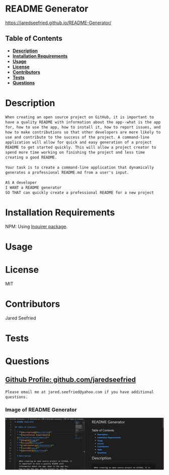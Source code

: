 # README Generator

https://jaredseefried.github.io/README-Generator/

## Table of Contents

* **[Description](#Description)**  
* **[Installation Requirements](#Installation-Requirements)**  
* **[Usage](#Usage)**  
* **[License](#License)**    
* **[Contributors](#Contributors)**  
* **[Tests](#Tests)**  
* **[Questions](#Questions)** 
    
# Description
```
When creating an open source project on GitHub, it is important to have a quality README with information about the app--what is the app for, how to use the app, how to install it, how to report issues, and how to make contributions so that other developers are more likely to use and contribute to the success of the project. A command-line application will allow for quick and easy generation of a project README to get started quickly. This will allow a project creator to spend more time working on finishing the project and less time creating a good README.

Your task is to create a command-line application that dynamically generates a professional README.md from a user's input.

AS A developer
I WANT a README generator
SO THAT can quickly create a professional README for a new project
```
# Installation Requirements

NPM: Using [Inquirer package](https://www.npmjs.com/package/inquirer).

# Usage


# License 

MIT

# Contributors

Jared Seefried

# Tests

# Questions

## [Github Profile: github.com/jaredseefried](https://github.com/jaredseefried "Title")

    Please email me at jared.seefried@yahoo.com if you have additional questions. 

### Image of README Generator
![README Generator](./images/screenshot.jpg)